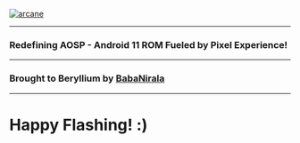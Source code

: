 <a href="https://ibb.co/nzwz7v3"><img src="https://i.ibb.co/jg8gy2V/arcane.jpg" alt="arcane" border="0"></a>

---------------------------------------------------------------------------------

### Redefining AOSP - Android 11 ROM Fueled by Pixel Experience!

---------------------------------------------------------------------------------

### Brought to Beryllium by [BabaNirala](https://github.com/jaaat4u)

---------------------------------------------------------------------------------

# Happy Flashing! :)